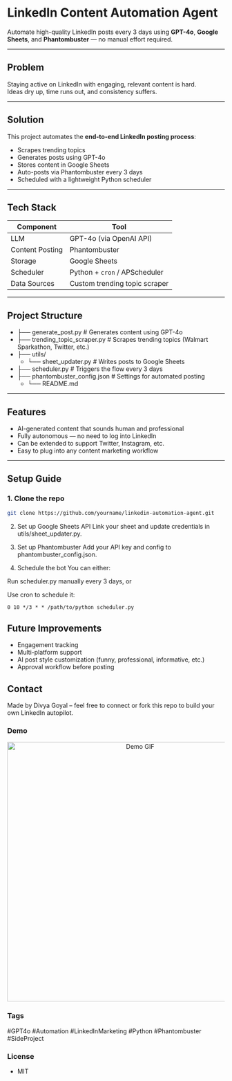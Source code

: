# LinkedIn Content Automation Agent

Automate high-quality LinkedIn posts every 3 days using **GPT-4o**, **Google Sheets**, and **Phantombuster** — no manual effort required.

---

## Problem

Staying active on LinkedIn with engaging, relevant content is hard.  
Ideas dry up, time runs out, and consistency suffers.

---

## Solution

This project automates the **end-to-end LinkedIn posting process**:

- Scrapes trending topics  
- Generates posts using GPT-4o  
- Stores content in Google Sheets  
- Auto-posts via Phantombuster every 3 days  
- Scheduled with a lightweight Python scheduler  

---

## Tech Stack

| Component         | Tool                      |
|------------------|---------------------------|
| LLM              | GPT-4o (via OpenAI API)   |
| Content Posting  | Phantombuster             |
| Storage          | Google Sheets             |
| Scheduler        | Python + `cron` / APScheduler |
| Data Sources     | Custom trending topic scraper |

---

## Project Structure

- ├── generate_post.py # Generates content using GPT-4o
- ├── trending_topic_scraper.py # Scrapes trending topics (Walmart Sparkathon, Twitter, etc.)
- ├── utils/
    - └── sheet_updater.py # Writes posts to Google Sheets
- ├── scheduler.py # Triggers the flow every 3 days
- ├── phantombuster_config.json # Settings for automated posting
  - └── README.md


---

## Features

- AI-generated content that sounds human and professional  
- Fully autonomous — no need to log into LinkedIn  
- Can be extended to support Twitter, Instagram, etc.  
- Easy to plug into any content marketing workflow  

---

## Setup Guide

### 1. Clone the repo

```bash
git clone https://github.com/yourname/linkedin-automation-agent.git
```
2. Set up Google Sheets API
  Link your sheet and update credentials in utils/sheet_updater.py.

3. Set up Phantombuster
  Add your API key and config to phantombuster_config.json.

4. Schedule the bot
  You can either:
  
  Run scheduler.py manually every 3 days, or
  
  Use cron to schedule it:
```
0 10 */3 * * /path/to/python scheduler.py
```
## Future Improvements

- Engagement tracking
- Multi-platform support
- AI post style customization (funny, professional, informative, etc.)
- Approval workflow before posting

## Contact
Made by Divya Goyal – feel free to connect or fork this repo to build your own LinkedIn autopilot.

### Demo
<p align="center"> <img src="demo.gif" width="600" alt="Demo GIF"> </p>

### Tags
#GPT4o #Automation #LinkedInMarketing #Python #Phantombuster #SideProject

### License
- MIT

